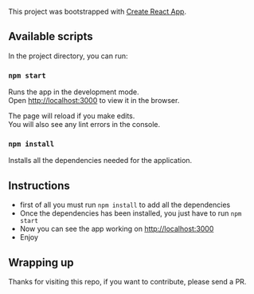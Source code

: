 This project was bootstrapped with [Create React App](https://github.com/facebook/create-react-app).

## Available scripts

In the project directory, you can run:

### `npm start`

Runs the app in the development mode.<br />
Open [http://localhost:3000](http://localhost:3000) to view it in the browser.

The page will reload if you make edits.<br />
You will also see any lint errors in the console.

### `npm install`

Installs all the dependencies needed for the application.

## Instructions 

- first of all you must run `npm install` to add all the dependencies
- Once the dependencies has been installed, you just have to run `npm start`
- Now you can see the app working on [http://localhost:3000](http://localhost:3000)
- Enjoy

## Wrapping up

Thanks for visiting this repo, if you want to contribute, please send a PR.
